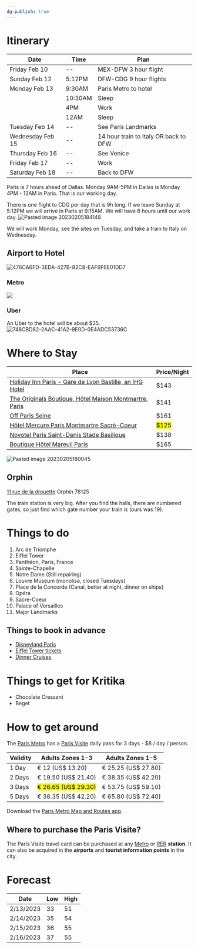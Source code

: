```yaml
---
dg-publish: true
---
```


# Itinerary

| Date             | Time    | Plan                                  |
|------------------|---------|---------------------------------------|
| Friday Feb 10    | --      | MEX-DFW 3 hour flight                 |
| Sunday Feb 12    | 5:12PM  | DFW-CDG 9 hour flights                |
| Monday Feb 13    | 9:30AM  | Paris Metro to hotel                  |
|                  | 10:30AM | Sleep                                 |
|                  | 4PM     | Work                                  |
|                  | 12AM    | Sleep                                 |
| Tuesday Feb 14   | --      | See Paris Landmarks                   |
| Wednesday Feb 15 | --      | 14 hour train to Italy OR back to DFW |
| Thursday Feb 16  | --      | See Venice                            |
| Friday Feb 17    | --      | Work                                  |
| Saturday Feb 18  | --      | Back to DFW                           |


Paris is 7 hours ahead of Dallas. Monday 9AM-5PM in Dallas is Monday 4PM - 12AM in Paris. That is our working day.

There is one flight to CDG per day that is 9h long. If we leave Sunday at 5:12PM we will arrive in Paris at 9:15AM. We will have 8 hours until our work day.
 ![Pasted image 20230205184148](https://i.imgur.com/1BOIr8i.png)

We will work Monday, see the sites on Tuesday, and take a train to Italy on Wednesday.

## Airport to Hotel

 ![476CA6FD-3EDA-427B-82C8-EAF6F6E01DD7](https://i.imgur.com/FdzwuV1.jpg)

### Metro

![](https://i.imgur.com/sayKRYk.jpg)

### Uber

An Uber to the hotel will be about $35.
 ![748CBD82-2AAC-41A2-9E0D-0E4ADC53736C](https://i.imgur.com/hPo0IuW.jpg)

# Where to Stay

| Place | Price/Night |
| ----- | ----------- |
| [Holiday Inn Paris - Gare de Lyon Bastille, an IHG Hotel](https://maps.app.goo.gl/bVQxdwSTYwB9nWyAA?g_st=ic) | $143 |
| [The Originals Boutique, Hôtel Maison Montmartre, Paris](https://maps.app.goo.gl/Rawsjix69BLmEzx66?g_st=ic) | $141 |
| [Off Paris Seine](https://maps.app.goo.gl/Y4wELhWr78m8sLHBA?g_st=ic) | $161 |
| [Hôtel Mercure Paris Montmartre Sacré-Coeur](https://maps.app.goo.gl/tgDJTdL3twTpXJvS6?g_st=ic) | <mark class="hltr-yellow">$125</mark> |
| [Novotel Paris Saint-Denis Stade Basilique](https://maps.app.goo.gl/83kHXihKtEVnJ4ba8?g_st=ic) | $138 
|[Boutique Hôtel Mareuil Paris](https://maps.app.goo.gl/HQHXJdA9SrU2sCsH8?g_st=ic) | $165|


 ![Pasted image 20230205180045](https://i.imgur.com/wdoLug8.png)

## Orphin
[11 rue de la drouette](https://maps.app.goo.gl/LaAy4ZPLVRVj49G68?g_st=ic) 
Orphin 78125

The train station is very big. After you find the halls, there are numbered gates, so just find which gate number your train is (ours was 19).

# Things to do

1. Arc de Triomphe
2. Eiffel Tower
3. Panthéon, Paris, France
4. Sainte-Chapelle
5. Notre Dame (Still repairing)
6. Louvre Museum (monolisa, closed Tuesdays)
7. Place de la Concorde (Canal, better at night, dinner on ships)
8. Opéra
9. Sacre-Coeur
10. Palace of Versailles
11. Major Landmarks

## Things to book in advance
- [Disneyland Paris](https://www.booktickets.disneylandparis.com/tnsa64/live/shop/9/MAINUSCD/pluto/index.php?vld=1&affid=SECUTIX&tduid=32454335543R)
- [Eiffel Tower tickets](https://www.toureiffel.paris/en/rates-opening-times)
- [Dinner Cruises](https://www.tripadvisor.com/Attraction_Products-g187147-t11965-zfg11865-a_contentId.126988921118+14327703744-Paris_Ile_de_France.html)

# Things to get for Kritika

- Chocolate Cressant
- Beget

# How to get around

The [Paris Metro](https://www.introducingparis.com/metro) has a [Paris Visite](https://www.introducingparis.com/paris-visite) daily pass for 3 days - $8 / day / person.

| Validity | Adults Zones 1-3                                     | Adults Zones 1-5    |
| -------- | ---------------------------------------------------- | ------------------- |
| 1 Day    | € 12 (US$ 13.20)                                     | € 25.25 (US$ 27.80) |
| 2 Days   | € 19.50 (US$ 21.40)                                  | € 38.35 (US$ 42.20) |
| 3 Days   | <mark class="hltr-yellow">€ 26.65 (US$ 29.30)</mark> | € 53.75 (US$ 59.10) |
| 5 Days   | € 38.35 (US$ 42.20)                                  | € 65.80 (US$ 72.40) |

Download the [Paris Metro Map and Routes app](https://apps.apple.com/us/app/paris-metro-map-and-routes/id527534137).

## Where to purchase the Paris Visite?

The Paris Visite travel card can be purchased at any [Metro](https://www.introducingparis.com/metro "Paris Metro") or [RER](https://www.introducingparis.com/rer-train "Paris RER train") **station**. It can also be acquired in the **airports** and **tourist information points** in the city.

# Forecast

| Date      | Low | High |
|-----------|-----|------|
| 2/13/2023 | 33  | 51   |
| 2/14/2023 | 35  | 54   |
| 2/15/2023 | 36  | 55   |
| 2/16/2023 | 37  | 55   |
